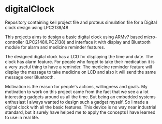 # digitalClock
Repository containing keil project file and proteus simulation file for a Digital clock design using LPC2138/48

This projects aims to design a basic digital clock using ARMv7 based micro-controller (LPC2148/LPC2138) 
and interface it with display and Bluetooth module for alarm and medicine reminder features.

The designed digital clock has a LCD for displaying the time and date. 
The clock has alarm feature. For people who forget to take their medication it is a very useful thing to have a reminder. 
The medicine reminder feature will display the message to take medicine on LCD and also it will send the same message over Bluetooth.

Motivation is the reason for people's actions, willingness and goals. 
My motivation to work on this project came from the fact that we see a a lot interesting gadgets around us all the time. 
But being an embedded systems enthusiast I always wanted to design such a gadget myself. So I made a digital clock with all the basic features. 
This device is no way near industrial standard, but it surely have helped me to apply the concepts I have learned to use in real life.
